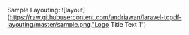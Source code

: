 Sample Layouting: 
![layout](https://raw.githubusercontent.com/andriawan/laravel-tcpdf-layouting/master/sample.png,"Logo Title Text 1")